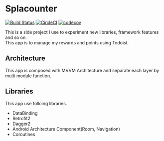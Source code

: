 # Splacounter

[![Build Status](https://app.bitrise.io/app/4747c31985fda043/status.svg?token=qTpjak6u8u3acG3sKJlyZw&branch=master)](https://app.bitrise.io/app/4747c31985fda043)
[![CircleCI](https://circleci.com/gh/kseito/Splacounter.svg?style=svg)](https://circleci.com/gh/kseito/Splacounter)
[![codecov](https://codecov.io/gh/kseito/Splacounter/branch/master/graph/badge.svg)](https://codecov.io/gh/kseito/Splacounter)

This is a side project I use to experiment new libraries, framework features and so on.  
This app is to manage my rewards and points using Todoist.

## Architecture
This app is composed with MVVM Architecture and separate each layer by multi module function.

## Libraries
This app use folloing libraries.
- DataBinding
- Retrofit2
- Dagger2
- Android Architecture Component(Room, Navigation)
- Coroutines
